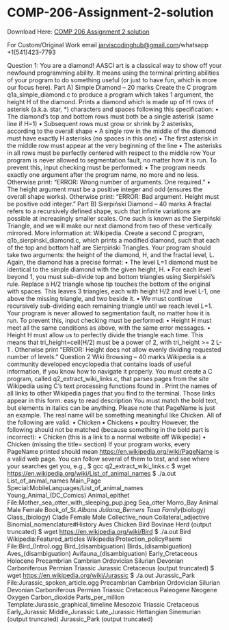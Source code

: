 # COMP-206-Assignment-2-solution

Download Here: [COMP 206 Assignment 2 solution](https://jarviscodinghub.com/assignment/comp-206-assignment-2-solution/)

For Custom/Original Work email jarviscodinghub@gmail.com/whatsapp +1(541)423-7793

Question 1: You are a diamond!
AASCI art is a classical way to show off your newfound programming ability. It means using the terminal
printing abilities of your program to do something useful (or just to have fun, which is more our focus
here).
Part A) Simple Diamond – 20 marks
Create the C program q1a_simple_diamond.c to produce a program which takes 1 argument, the height
H of the diamond. Prints a diamond which is made up of H rows of asterisk (a.k.a. star, *) characters and
spaces following this specification:
• The diamond’s top and bottom rows must both be a single asterisk (same line if H=1)
• Subsequent rows must grow or shrink by 2 asterisks, according to the overall shape
• A single row in the middle of the diamond must have exactly H asterisks (no spaces in this one)
• The first asterisk in the middle row must appear at the very beginning of the line
• The asterisks in all rows must be perfectly centered with respect to the middle row
Your program is never allowed to segmentation fault, no matter how it is run. To prevent this, input
checking must be performed:
• The program needs exactly one argument after the program name, no more and no less.
Otherwise print: “ERROR: Wrong number of arguments. One required.”
• The height argument must be a positive integer and odd (ensures the overall shape works).
Otherwise print: “ERROR: Bad argument. Height must be positive odd integer.”
Part B) Sierpiński Diamond – 40 marks
A fractal refers to a recursively defined shape, such that infinite variations are possible at increasingly
smaller scales. One such is known as the Sierpiński Triangle, and we will make our next diamond from two
of these vertically mirrored. More information at: Wikipedia.
Create a second C program, q1b_sierpinski_diamond.c, which prints a modified diamond, such that each
of the top and bottom half are Sierpiński Triangles. Your program should take two arguments: the height
of the diamond, H, and the fractal level, L. Again, the diamond has a precise format:
• The level L=1 diamond must be identical to the simple diamond with the given height, H.
• For each level beyond 1, you must sub-divide top and bottom triangles using Sierpiński’s rule.
Replace a H/2 triangle whose tip touches the bottom of the original with spaces. This leaves 3
triangles, each with height H/2 and level L-1, one above the missing triangle, and two beside it.
• We must continue recursively sub-dividing each remaining triangle until we reach level L=1.
Your program is never allowed to segmentation fault, no matter how it is run. To prevent this, input
checking must be performed:
• Height H must meet all the same conditions as above, with the same error messages.
• Height H must allow us to perfectly divide the triangle each time. This means that
tri_height=ceil(H/2) must be a power of 2, with tri_height >= 2
L-1
. Otherwise print “ERROR: Height
does not allow evenly dividing requested number of levels.”
Question 2 Wiki Browsing – 40 marks
Wikipedia is a community developed encyclopedia that contains loads of useful information, if you know
how to navigate it properly. You must create a C program, called q2_extract_wiki_links.c, that parses
pages from the site Wikipedia using C’s text processing functions found in . Print the names of
all links to other Wikipedia pages that you find to the terminal. Those links appear in this form:
easy to read description
You must match the bold text, but elements in italics can be anything. Please note that PageName is just
an example. The real name will be something meaningful like Chicken. All of the following are valid:
• Chicken
• Chickens
• poultry
However, the following should not be matched (because something in the bold part is incorrect):
• Chicken (this is a link to a normal website off Wikipedia)
• Chicken (missing the title= section)
If your program works, every PageName printed should mean https://en.wikipedia.org/wiki/PageName
is a valid web page. You can follow several of them to test, and see where your searches get you, e.g.,
$ gcc q2_extract_wiki_links.c
$ wget https://en.wikipedia.org/wiki/List_of_animal_names
$ ./a.out List_of_animal_names
Main_Page
Special:MobileLanguages/List_of_animal_names
Young_Animal_(DC_Comics)
Animal_epithet
File:Mother_sea_otter_with_sleeping_pup.jpeg
Sea_otter
Morro_Bay
Animal
Male
Female
Book_of_St._Albans
Juliana_Berners
Taxa
Family_(biology)
Class_(biology)
Clade
Female
Male
Collective_noun
Collateral_adjective
Binomial_nomenclature#History
Aves
Chicken
Bird
Bovinae
Herd
(output truncated)
$ wget https://en.wikipedia.org/wiki/Bird
$ ./a.out Bird
Wikipedia:Featured_articles
Wikipedia:Protection_policy#semi
File:Bird_(Intro).ogg
Bird_(disambiguation)
Birds_(disambiguation)
Aves_(disambiguation)
Avifauna_(disambiguation)
Early_Cretaceous
Holocene
Precambrian
Cambrian
Ordovician
Silurian
Devonian
Carboniferous
Permian
Triassic
Jurassic
Cretaceous
(output truncated)
$ wget https://en.wikipedia.org/wiki/Jurassic
$ ./a.out Jurassic_Park
File:Jurassic_spoken_article.ogg
Precambrian
Cambrian
Ordovician
Silurian
Devonian
Carboniferous
Permian
Triassic
Cretaceous
Paleogene
Neogene
Oxygen
Carbon_dioxide
Parts_per_million
Template:Jurassic_graphical_timeline
Mesozoic
Triassic
Cretaceous
Early_Jurassic
Middle_Jurassic
Late_Jurassic
Hettangian
Sinemurian
(output truncated)
Jurassic_Park
(output truncated)
